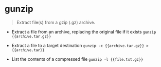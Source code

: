 # gunzip
> Extract file(s) from a gzip (.gz) archive.

- Extract a file from an archive, replacing the original file if it exists
`gunzip {{archive.tar.gz}}`

- Extract a file to a target destination
`gunzip -c {{archive.tar.gz}} > {{archive.tar}}`

- List the contents of a compressed file
`gunzip -l {{file.txt.gz}}`
